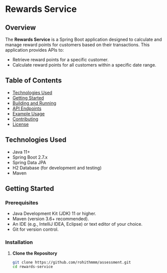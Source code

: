# Rewards Service

## Overview

The **Rewards Service** is a Spring Boot application designed to calculate and manage reward points for customers based on their transactions. This application provides APIs to:

- Retrieve reward points for a specific customer.
- Calculate reward points for all customers within a specific date range.

## Table of Contents

- [Technologies Used](#technologies-used)
- [Getting Started](#getting-started)
- [Building and Running](#building-and-running)
- [API Endpoints](#api-endpoints)
- [Example Usage](#example-usage)
- [Contributing](#contributing)
- [License](#license)

## Technologies Used

- Java 11+
- Spring Boot 2.7.x
- Spring Data JPA
- H2 Database (for development and testing)
- Maven

## Getting Started

### Prerequisites

- Java Development Kit (JDK) 11 or higher.
- Maven (version 3.6+ recommended).
- An IDE (e.g., IntelliJ IDEA, Eclipse) or text editor of your choice.
- Git for version control.

### Installation

1. **Clone the Repository**

   ```bash
   git clone https://github.com/rohithmmm/assessment.git
   cd rewards-service
